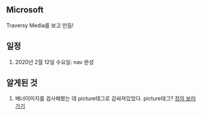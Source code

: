 ## Microsoft

Traversy Media를 보고 만듬!

## 일정
  1. 2020년 2월 12일 수요일: nav 완성


## 알게된 것
  1. 배너이미지를 검사해봤는 데 picture태그로 감싸져있었다. picture태그? [정의 보러 가기](http://tcpschool.com/html-tags/picture)